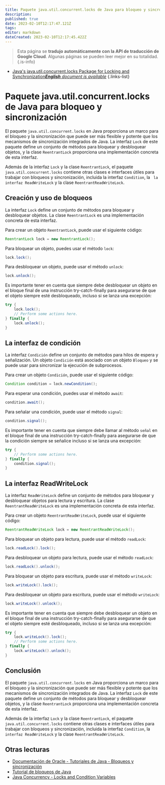 ```yaml
---
title: Paquete java.util.concurrent.locks de Java para bloqueo y sincronización
description: 
published: true
date: 2023-02-10T12:17:47.121Z
tags: 
editor: markdown
dateCreated: 2023-02-10T12:17:45.422Z
---
```


> Esta página se **tradujo automáticamente con la API de traducción de Google Cloud**.
Algunas páginas se pueden leer mejor en su totalidad.{.is-info}



- [Java's java.util.concurrent.locks Package for Locking and Synchronization***English** document is available*](/en/Knowledge-base/Java/java-s-java-util-concurrent-locks-package-for-locking-and-synchronization)
{.links-list}


# Paquete java.util.concurrent.locks de Java para bloqueo y sincronización

El paquete `java.util.concurrent.locks` en Java proporciona un marco para el bloqueo y la sincronización que puede ser más flexible y potente que los mecanismos de sincronización integrados de Java. La interfaz `Lock` de este paquete define un conjunto de métodos para bloquear y desbloquear objetos, y la clase `ReentrantLock` proporciona una implementación concreta de esta interfaz.

Además de la interfaz `Lock` y la clase `ReentrantLock`, el paquete `java.util.concurrent.locks` contiene otras clases e interfaces útiles para trabajar con bloqueos y sincronización, incluida la interfaz `Condition`, la ` la interfaz ReadWriteLock` y la clase `ReentrantReadWriteLock`.

## Creación y uso de bloqueos

La interfaz `Lock` define un conjunto de métodos para bloquear y desbloquear objetos. La clase `ReentrantLock` es una implementación concreta de esta interfaz.

Para crear un objeto `ReentrantLock`, puede usar el siguiente código:

```java
ReentrantLock lock = new ReentrantLock();
```

Para bloquear un objeto, puedes usar el método `lock`:

```java
lock.lock();
```

Para desbloquear un objeto, puede usar el método `unlock`:

```java
lock.unlock();
```

Es importante tener en cuenta que siempre debe desbloquear un objeto en el bloque final de una instrucción try-catch-finally para asegurarse de que el objeto siempre esté desbloqueado, incluso si se lanza una excepción:

```java
try {
    lock.lock();
    // Perform some actions here.
} finally {
    lock.unlock();
}
```

## La interfaz de condición

La interfaz `Condición` define un conjunto de métodos para hilos de espera y señalización. Un objeto `Condición` está asociado con un objeto `Bloqueo` y se puede usar para sincronizar la ejecución de subprocesos.

Para crear un objeto `Condición`, puede usar el siguiente código:

```java
Condition condition = lock.newCondition();
```

Para esperar una condición, puedes usar el método `await`:

```java
condition.await();
```

Para señalar una condición, puede usar el método `signal`:

```java
condition.signal();
```

Es importante tener en cuenta que siempre debe llamar al método `señal` en el bloque final de una instrucción try-catch-finally para asegurarse de que la condición siempre se señalice incluso si se lanza una excepción:

```java
try {
    // Perform some actions here.
} finally {
    condition.signal();
}
```

## La interfaz ReadWriteLock

La interfaz `ReadWriteLock` define un conjunto de métodos para bloquear y desbloquear objetos para lectura y escritura. La clase `ReentrantReadWriteLock` es una implementación concreta de esta interfaz.

Para crear un objeto `ReentrantReadWriteLock`, puede usar el siguiente código:

```java
ReentrantReadWriteLock lock = new ReentrantReadWriteLock();
```

Para bloquear un objeto para lectura, puede usar el método `readLock`:

```java
lock.readLock().lock();
```

Para desbloquear un objeto para lectura, puede usar el método `readLock`:

```java
lock.readLock().unlock();
```

Para bloquear un objeto para escritura, puede usar el método `writeLock`:

```java
lock.writeLock().lock();
```

Para desbloquear un objeto para escritura, puede usar el método `writeLock`:

```java
lock.writeLock().unlock();
```

Es importante tener en cuenta que siempre debe desbloquear un objeto en el bloque final de una instrucción try-catch-finally para asegurarse de que el objeto siempre esté desbloqueado, incluso si se lanza una excepción:

```java
try {
    lock.writeLock().lock();
    // Perform some actions here.
} finally {
    lock.writeLock().unlock();
}
```

## Conclusión

El paquete `java.util.concurrent.locks` en Java proporciona un marco para el bloqueo y la sincronización que puede ser más flexible y potente que los mecanismos de sincronización integrados de Java. La interfaz `Lock` de este paquete define un conjunto de métodos para bloquear y desbloquear objetos, y la clase `ReentrantLock` proporciona una implementación concreta de esta interfaz.

Además de la interfaz `Lock` y la clase `ReentrantLock`, el paquete `java.util.concurrent.locks` contiene otras clases e interfaces útiles para trabajar con bloqueos y sincronización, incluida la interfaz `Condition`, la ` interfaz ReadWriteLock` y la clase `ReentrantReadWriteLock`.

## Otras lecturas

- [Documentación de Oracle - Tutoriales de Java - Bloqueos y sincronización](https://docs.oracle.com/javase/tutorial/essential/concurrency/locksync.html)
- [Tutorial de bloqueos de Java](https://www.baeldung.com/java-locks)
- [Java Concurrency - Locks and Condition Variables](https://howtodoinjava.com/java/multi-threading/java-concurrency-locks-and-condition-variables/)